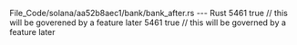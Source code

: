 File_Code/solana/aa52b8aec1/bank/bank_after.rs --- Rust
5461         true // this will be goverened by a feature later                                                                                               5461         true // this will be governed by a feature later


